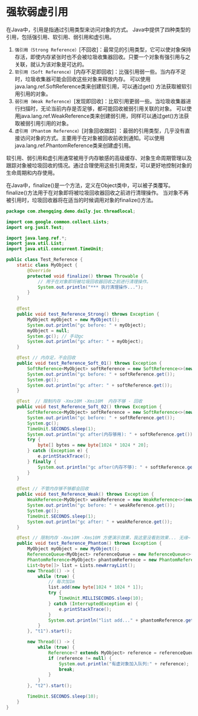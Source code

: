 # 强软弱虚引用

在Java中，引用是指通过引用类型来访问对象的方式。
Java中提供了四种类型的引用，包括强引用、软引用、弱引用和虚引用。

1. `强引用（Strong Reference）`[不回收]：最常见的引用类型，它可以使对象保持存活，即使内存紧张时也不会被垃圾收集器回收。只要一个对象有强引用与之关联，就认为该对象是可达的。
2. `软引用（Soft Reference）`[内存不足即回收]：比强引用弱一些。当内存不足时，垃圾收集器可能会回收这些对象来释放内存。
   可以使用java.lang.ref.SoftReference类来创建软引用，可以通过get() 方法获取被软引用引用的对象。
3. `弱引用（Weak Reference）`[发现即回收]：比软引用更弱一些。当垃圾收集器进行扫描时，无论当前内存是否足够，都可能回收被弱引用关联的对象。
   可以使用java.lang.ref.WeakReference类来创建弱引用，同样可以通过get()方法获取被弱引用引用的对象。
4. `虚引用（Phantom Reference）`[对象回收跟踪]
   ：最弱的引用类型，几乎没有直接访问对象的方式。主要用于在对象被回收前收到通知。可以使用java.lang.ref.PhantomReference类来创建虚引用。

软引用、弱引用和虚引用通常被用于内存敏感的高级缓存、对象生命周期管理以及跟踪对象被垃圾回收的情况。通过合理使用这些引用类型，可以更好地控制对象的生命周期和内存使用。

在Java中，finalize()是一个方法，定义在Object类中，可以被子类覆写。
finalize()方法用于在对象即将被垃圾回收器回收之前进行清理操作。
当对象不再被引用时，垃圾回收器将在适当的时候调用对象的finalize()方法。

```java
package com.zhengqing.demo.daily.juc.threadlocal;

import com.google.common.collect.Lists;
import org.junit.Test;

import java.lang.ref.*;
import java.util.List;
import java.util.concurrent.TimeUnit;

public class Test_Reference {
    static class MyObject {
        @Override
        protected void finalize() throws Throwable {
            // 用于在对象即将被垃圾回收器回收之前进行清理操作。
            System.out.println("*** 执行清理操作...");
        }
    }

    @Test
    public void test_Reference_Strong() throws Exception {
        MyObject myObject = new MyObject();
        System.out.println("gc before: " + myObject);
        myObject = null;
        System.gc(); // 手动gc
        System.out.println("gc after: " + myObject);
    }

    @Test // 内存足，不会回收
    public void test_Reference_Soft_01() throws Exception {
        SoftReference<MyObject> softReference = new SoftReference<>(new MyObject());
        System.out.println("gc before: " + softReference.get());
        System.gc();
        System.out.println("gc after: " + softReference.get());
    }

    @Test  // 限制内存 -Xmx10M -Xms10M  内存不够 - 回收
    public void test_Reference_Soft_02() throws Exception {
        SoftReference<MyObject> softReference = new SoftReference<>(new MyObject());
        System.out.println("gc before: " + softReference.get());
        System.gc();
        TimeUnit.SECONDS.sleep(1);
        System.out.println("gc after(内存够用): " + softReference.get());
        try {
            byte[] bytes = new byte[1024 * 1024 * 20];
        } catch (Exception e) {
            e.printStackTrace();
        } finally {
            System.out.println("gc after(内存不够): " + softReference.get());
        }
    }

    @Test // 不管内存够不够都会回收
    public void test_Reference_Weak() throws Exception {
        WeakReference<MyObject> weakReference = new WeakReference<>(new MyObject());
        System.out.println("gc before: " + weakReference.get());
        System.gc();
        TimeUnit.SECONDS.sleep(1);
        System.out.println("gc after: " + weakReference.get());
    }

    @Test // 限制内存 -Xmx10M -Xms10M 方便演示效果，我这里没看到效果... 无缘~
    public void test_Reference_Phantom() throws Exception {
        MyObject myObject = new MyObject();
        ReferenceQueue<MyObject> referenceQueue = new ReferenceQueue<>();
        PhantomReference<MyObject> phantomReference = new PhantomReference<>(myObject, referenceQueue);
        List<byte[]> list = Lists.newArrayList();
        new Thread(() -> {
            while (true) {
                // 每次加1m
                list.add(new byte[1024 * 1024 * 1]);
                try {
                    TimeUnit.MILLISECONDS.sleep(10);
                } catch (InterruptedException e) {
                    e.printStackTrace();
                }
                System.out.println("list add..." + phantomReference.get());
            }
        }, "t1").start();

        new Thread(() -> {
            while (true) {
                Reference<? extends MyObject> reference = referenceQueue.poll();
                if (reference != null) {
                    System.out.println("有虚对象加入队列:" + reference);
                    break;
                }
            }
        }, "t2").start();

        TimeUnit.SECONDS.sleep(10);
    }
}
```

